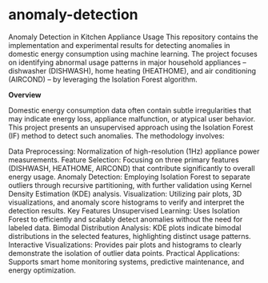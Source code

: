 # anomaly-detection

Anomaly Detection in Kitchen Appliance Usage
This repository contains the implementation and experimental results for detecting anomalies in domestic energy consumption using machine learning. The project focuses on identifying abnormal usage patterns in major household appliances – dishwasher (DISHWASH), home heating (HEATHOME), and air conditioning (AIRCOND) – by leveraging the Isolation Forest algorithm.

**Overview**

Domestic energy consumption data often contain subtle irregularities that may indicate energy loss, appliance malfunction, or atypical user behavior. This project presents an unsupervised approach using the Isolation Forest (IF) method to detect such anomalies. The methodology involves:

Data Preprocessing: Normalization of high-resolution (1Hz) appliance power measurements.
Feature Selection: Focusing on three primary features (DISHWASH, HEATHOME, AIRCOND) that contribute significantly to overall energy usage.
Anomaly Detection: Employing Isolation Forest to separate outliers through recursive partitioning, with further validation using Kernel Density Estimation (KDE) analysis.
Visualization: Utilizing pair plots, 3D visualizations, and anomaly score histograms to verify and interpret the detection results.
Key Features
Unsupervised Learning: Uses Isolation Forest to efficiently and scalably detect anomalies without the need for labeled data.
Bimodal Distribution Analysis: KDE plots indicate bimodal distributions in the selected features, highlighting distinct usage patterns.
Interactive Visualizations: Provides pair plots and histograms to clearly demonstrate the isolation of outlier data points.
Practical Applications: Supports smart home monitoring systems, predictive maintenance, and energy optimization.
